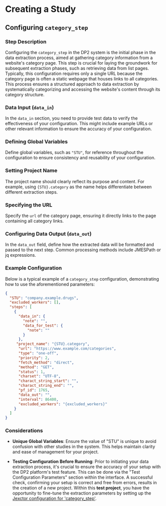  # Creating a Study
## Configuring `category_step`
### Step Description
Configuring the `category_step` in the DP2 system is the initial phase in the data extraction process, aimed at gathering category information from a website's category page. This step is crucial for laying the groundwork for subsequent extraction phases, such as retrieving data from list pages. Typically, this configuration requires only a single URL because the category page is often a static webpage that houses links to all categories. This process ensures a structured approach to data extraction by systematically categorizing and accessing the website's content through its category structure.


### Data Input (`data_in`)
In the `data_in` section, you need to provide test data to verify the effectiveness of your configuration. This might include example URLs or other relevant information to ensure the accuracy of your configuration.

### Defining Global Variables
Define global variables, such as `"STU"`, for reference throughout the configuration to ensure consistency and reusability of your configuration.

### Setting Project Name
The project name should clearly reflect its purpose and content. For example, using `{STU}.category` as the name helps differentiate between different extraction steps.

### Specifying the URL
Specify the `url` of the category page, ensuring it directly links to the page containing all category links.

### Configuring Data Output (`data_out`)
In the `data_out` field, define how the extracted data will be formatted and passed to the next step. Common processing methods include JMESPath or jq expressions.

### Example Configuration
Below is a typical example of a `category_step` configuration, demonstrating how to use the aforementioned parameters:

```json
{
  "STU": "company.example.drugs",
  "excluded_workers": [],
  "steps": [
    {
      "data_in": {
        "note": "",
        "data_for_test": {
          "note": ""
        }
      },
     "project_name": "{STU}.category",
      "url": "https://www.example.com/categories",
      "type": "one-off",
      "priority": 2,
      "fetch_method": "direct",
      "method": "GET",
      "status": 1,
      "charset": "UTF-8",
      "charact_string_start": "",
      "charact_string_end": "",
      "pf_id": 1765,
      "data_out": "",
      "interval": 86400,
      "excluded_workers": "{excluded_workers}"
    }
  ]
}

```

### Considerations

- **Unique Global Variables**: Ensure the value of "STU" is unique to avoid confusion with other studies in the system. This helps maintain clarity and ease of management for your project.

- **Testing Configuration Before Running**: Prior to initiating your data extraction process, it's crucial to ensure the accuracy of your setup with the DP2 platform's test feature. This can be done via the "Test Configuration Parameters" section within the interface. A successful check, confirming your setup is correct and free from errors, results in the creation of a new project. Within this **test project**, you have the opportunity to fine-tune the extraction parameters by setting up the [Jexctor configuration for 'category_step'](Jexter%20Configuration：Extracting%20the%20Category%20in%20'category_step'.md).



